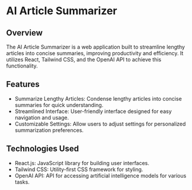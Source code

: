 # AI Article Summarizer

## Overview
The AI Article Summarizer is a web application built to streamline lengthy articles into concise summaries, improving productivity and efficiency. It utilizes React, Tailwind CSS, and the OpenAI API to achieve this functionality.

## Features
- Summarize Lengthy Articles: Condense lengthy articles into concise summaries for quick understanding.
- Streamlined Interface: User-friendly interface designed for easy navigation and usage.
- Customizable Settings: Allow users to adjust settings for personalized summarization preferences.

## Technologies Used
- React.js: JavaScript library for building user interfaces.
- Tailwind CSS: Utility-first CSS framework for styling.
- OpenAI API: API for accessing artificial intelligence models for various tasks.
